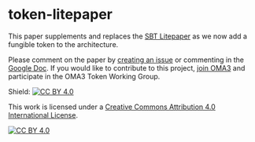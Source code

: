 # token-litepaper

This paper supplements and replaces the [SBT Litepaper](https://github.com/oma3dao/sbt-litepaper) as we now add a fungible token to the architecture.

Please comment on the paper by [creating an issue](https://github.com/oma3dao/token-litepaper/issues/new) or commenting in the [Google Doc](https://docs.google.com/document/d/1Yy2gHu2O3PfeatVwIpcu_j5XKSEttLvjG7LCnq6Cjwc/).  If you would like to contribute to this project, [join OMA3](https://www.oma3.org/join) and participate in the OMA3 Token Working Group.

Shield: [![CC BY 4.0][cc-by-shield]][cc-by]

This work is licensed under a
[Creative Commons Attribution 4.0 International License][cc-by].

[![CC BY 4.0][cc-by-image]][cc-by]

[cc-by]: http://creativecommons.org/licenses/by/4.0/
[cc-by-image]: https://i.creativecommons.org/l/by/4.0/88x31.png
[cc-by-shield]: https://img.shields.io/badge/License-CC%20BY%204.0-lightgrey.svg
